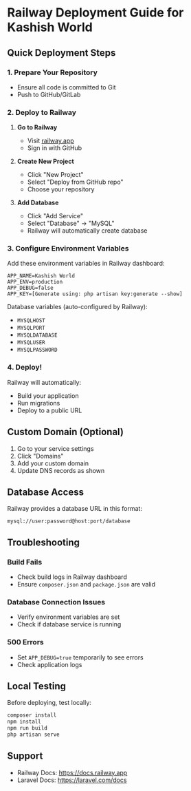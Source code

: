 # Railway Deployment Guide for Kashish World

## Quick Deployment Steps

### 1. Prepare Your Repository
- Ensure all code is committed to Git
- Push to GitHub/GitLab

### 2. Deploy to Railway

1. **Go to Railway**
   - Visit [railway.app](https://railway.app)
   - Sign in with GitHub

2. **Create New Project**
   - Click "New Project"
   - Select "Deploy from GitHub repo"
   - Choose your repository

3. **Add Database**
   - Click "Add Service"
   - Select "Database" → "MySQL"
   - Railway will automatically create database

### 3. Configure Environment Variables

Add these environment variables in Railway dashboard:

```env
APP_NAME=Kashish World
APP_ENV=production
APP_DEBUG=false
APP_KEY=[Generate using: php artisan key:generate --show]
```

Database variables (auto-configured by Railway):
- `MYSQLHOST`
- `MYSQLPORT` 
- `MYSQLDATABASE`
- `MYSQLUSER`
- `MYSQLPASSWORD`

### 4. Deploy!

Railway will automatically:
- Build your application
- Run migrations
- Deploy to a public URL

## Custom Domain (Optional)

1. Go to your service settings
2. Click "Domains"
3. Add your custom domain
4. Update DNS records as shown

## Database Access

Railway provides a database URL in this format:
```
mysql://user:password@host:port/database
```

## Troubleshooting

### Build Fails
- Check build logs in Railway dashboard
- Ensure `composer.json` and `package.json` are valid

### Database Connection Issues
- Verify environment variables are set
- Check if database service is running

### 500 Errors
- Set `APP_DEBUG=true` temporarily to see errors
- Check application logs

## Local Testing

Before deploying, test locally:
```bash
composer install
npm install
npm run build
php artisan serve
```

## Support

- Railway Docs: https://docs.railway.app
- Laravel Docs: https://laravel.com/docs
